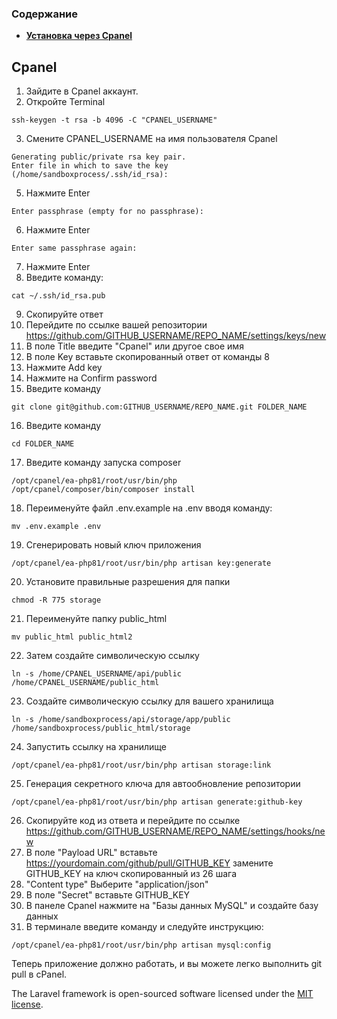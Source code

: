 ### Содержание

- **[Установка через Cpanel](#cpanel)**

## Cpanel
1. Зайдите в Cpanel аккаунт.
2. Откройте Terminal
```
ssh-keygen -t rsa -b 4096 -C "CPANEL_USERNAME"
```
3. Смените CPANEL_USERNAME на имя пользователя Cpanel
```
Generating public/private rsa key pair.
Enter file in which to save the key (/home/sandboxprocess/.ssh/id_rsa):
```
5. Нажмите Enter
```
Enter passphrase (empty for no passphrase):
```
6. Нажмите Enter
```
Enter same passphrase again:
```
7. Нажмите Enter
8. Введите команду:
```
cat ~/.ssh/id_rsa.pub
```
9. Скопируйте ответ
10. Перейдите по ссылке вашей репозитории https://github.com/GITHUB_USERNAME/REPO_NAME/settings/keys/new 
11. В поле Title введите "Сpanel" или другое свое имя
12. В поле Key вставьте скопированный ответ от команды 8
13. Нажмите Add key
14. Нажмите на Confirm password
15. Введите команду
```
git clone git@github.com:GITHUB_USERNAME/REPO_NAME.git FOLDER_NAME
```
16. Введите команду
```
cd FOLDER_NAME
```
17. Введите команду запуска composer
```
/opt/cpanel/ea-php81/root/usr/bin/php /opt/cpanel/composer/bin/composer install
```
18. Переименуйте файл .env.example на .env вводя команду:
```
mv .env.example .env
```
19. Сгенерировать новый ключ приложения 
```
/opt/cpanel/ea-php81/root/usr/bin/php artisan key:generate
```
20. Установите правильные разрешения для папки
```
chmod -R 775 storage
```
21. Переименуйте папку public_html
```
mv public_html public_html2
```
22. Затем создайте символическую ссылку
```
ln -s /home/CPANEL_USERNAME/api/public /home/CPANEL_USERNAME/public_html
```
23. Создайте символическую ссылку для вашего хранилища
```
ln -s /home/sandboxprocess/api/storage/app/public /home/sandboxprocess/public_html/storage
```
24. Запустить ссылку на хранилище 
```
/opt/cpanel/ea-php81/root/usr/bin/php artisan storage:link
```
25. Генерация секретного ключа для автообновление репозитории 
```
/opt/cpanel/ea-php81/root/usr/bin/php artisan generate:github-key
```
26. Скопируйте код из ответа и перейдите по ссылке https://github.com/GITHUB_USERNAME/REPO_NAME/settings/hooks/new
27. В поле "Payload URL" вставьте https://yourdomain.com/github/pull/GITHUB_KEY замените GITHUB_KEY на ключ скопированный из 26 шага
28. "Content type" Выберите "application/json"
29. В поле "Secret" вставьте GITHUB_KEY
30. В панеле Cpanel нажмите на "Базы данных MySQL" и создайте базу данных
31. В терминале введите команду и следуйте инструкцию:
```
/opt/cpanel/ea-php81/root/usr/bin/php artisan mysql:config
```


Теперь приложение должно работать, и вы можете легко выполнить git pull в cPanel. 

The Laravel framework is open-sourced software licensed under the [MIT license](https://opensource.org/licenses/MIT).
